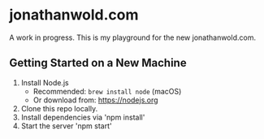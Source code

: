 # jonathanwold.com

A work in progress. This is my playground for the new jonathanwold.com.

## Getting Started on a New Machine

1. Install Node.js
   - Recommended: `brew install node` (macOS)
   - Or download from: https://nodejs.org
2. Clone this repo locally.
3. Install dependencies via 'npm install'
4. Start the server 'npm start'
